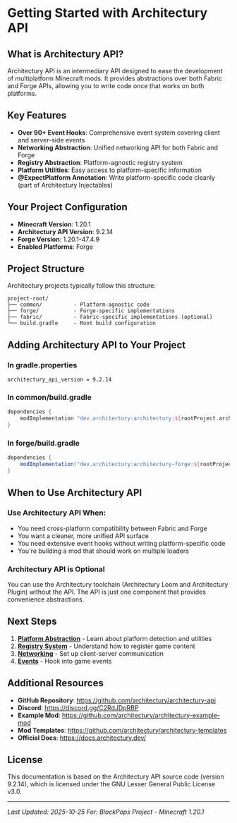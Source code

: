 # Getting Started with Architectury API

## What is Architectury API?

Architectury API is an intermediary API designed to ease the development of multiplatform Minecraft mods. It provides abstractions over both Fabric and Forge APIs, allowing you to write code once that works on both platforms.

## Key Features

- **Over 90+ Event Hooks**: Comprehensive event system covering client and server-side events
- **Networking Abstraction**: Unified networking API for both Fabric and Forge
- **Registry Abstraction**: Platform-agnostic registry system
- **Platform Utilities**: Easy access to platform-specific information
- **@ExpectPlatform Annotation**: Write platform-specific code cleanly (part of Architectury Injectables)

## Your Project Configuration

- **Minecraft Version**: 1.20.1
- **Architectury API Version**: 9.2.14
- **Forge Version**: 1.20.1-47.4.9
- **Enabled Platforms**: Forge

## Project Structure

Architectury projects typically follow this structure:

```
project-root/
├── common/          - Platform-agnostic code
├── forge/           - Forge-specific implementations
├── fabric/          - Fabric-specific implementations (optional)
└── build.gradle     - Root build configuration
```

## Adding Architectury API to Your Project

### In gradle.properties

```properties
architectury_api_version = 9.2.14
```

### In common/build.gradle

```groovy
dependencies {
    modImplementation "dev.architectury:architectury:${rootProject.architectury_api_version}"
}
```

### In forge/build.gradle

```groovy
dependencies {
    modImplementation("dev.architectury:architectury-forge:${rootProject.architectury_api_version}")
}
```

## When to Use Architectury API

### Use Architectury API When:

- You need cross-platform compatibility between Fabric and Forge
- You want a cleaner, more unified API surface
- You need extensive event hooks without writing platform-specific code
- You're building a mod that should work on multiple loaders

### Architectury API is Optional

You can use the Architectury toolchain (Architectury Loom and Architectury Plugin) without the API. The API is just one component that provides convenience abstractions.

## Next Steps

1. **[Platform Abstraction](02-platform-abstraction.md)** - Learn about platform detection and utilities
2. **[Registry System](03-registry-system.md)** - Understand how to register game content
3. **[Networking](04-networking.md)** - Set up client-server communication
4. **[Events](05-events-overview.md)** - Hook into game events

## Additional Resources

- **GitHub Repository**: https://github.com/architectury/architectury-api
- **Discord**: https://discord.gg/C2RdJDpRBP
- **Example Mod**: https://github.com/architectury/architectury-example-mod
- **Mod Templates**: https://github.com/architectury/architectury-templates
- **Official Docs**: https://docs.architectury.dev/

## License

This documentation is based on the Architectury API source code (version 9.2.14), which is licensed under the GNU Lesser General Public License v3.0.

---

*Last Updated: 2025-10-25*
*For: BlockPops Project - Minecraft 1.20.1*
